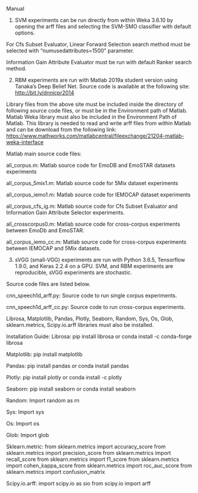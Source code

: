 Manual
1.	SVM experiments can be run directly from within Weka 3.6.10 by opening the arff files and selecting the SVM-SMO classifier with default options. 

For Cfs Subset Evaluator, Linear Forward Selection search method must be selected with “numusedattributes=1500” parameter.

Information Gain Attribute Evaluator must be run with default Ranker search method.

2.	RBM experiments are run with Matlab 2019a student version using Tanaka’s Deep Belief Net. Source code is available at the following site:
http://bit.ly/dnnicpr2014

Library files from the above site must be included inside the directory of following source code files, or must be in the Environment path of Matlab.
Matlab Weka library must also be included in the Environment Path of Matlab. This library is needed to read and write arff files from within Matlab and can be download from the following link:
https://www.mathworks.com/matlabcentral/fileexchange/21204-matlab-weka-interface

Matlab main source code files:

all_corpus.m: Matlab source code for EmoDB and EmoSTAR datasets experiments

all_corpus_5mix1.m: Matlab source code for 5Mix dataset experiments

all_corpus_iemo1.m: Matlab source code for IEMOCAP dataset experiments

all_corpus_cfs_ig.m: Matlab source code for Cfs Subset Evaluator and Information Gain Attribute Selector experiments.

all_crosscorpus0.m: Matlab source code for cross-corpus experiments between EmoDb and EmoSTAR.

all_corpus_iemo_cc.m: Matlab source code for cross-corpus experiments between IEMOCAP and 5Mix datasets.

3.	sVGG (small-VGG) experiments are run with Python 3.6.5, Tensorflow 1.9.0, and Keras 2.2.4 on a GPU. SVM, and RBM experiments are reproducible, sVGG experiments are stochastic.

Source code files are listed below.

cnn_speech1d_arff.py: Source code to run single corpus experiments.

cnn_speech1d_arff_cc.py: Source code to run cross-corpus experiments.

Librosa, Matplotlib, Pandas, Plotly, Seaborn, Random, Sys, Os, Glob, sklearn.metrics, Scipy.io.arff libraries must also be installed.

Installation Guide:
Librosa:
pip install librosa
or 
conda install -c conda-forge librosa

Matplotlib:
pip install matplotlib


Pandas:
pip install pandas
or
conda install pandas

Plotly:
pip install plotly
or
conda install -c plotly


Seaborn:
pip install seaborn
or
conda install seaborn

Random:
Import random as rn

Sys:
Import sys

Os:
Import os

Glob:
Import glob

Sklearn.metric:
from sklearn.metrics import accuracy_score
from sklearn.metrics import precision_score
from sklearn.metrics import recall_score
from sklearn.metrics import f1_score
from sklearn.metrics import cohen_kappa_score
from sklearn.metrics import roc_auc_score
from sklearn.metrics import confusion_matrix

Scipy.io.arff:
import scipy.io as sio
from scipy.io import arff




 
